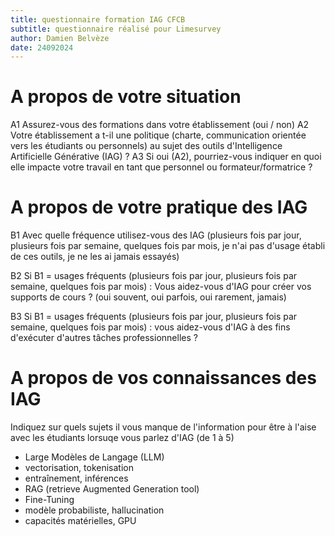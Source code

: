 ```yaml
---
title: questionnaire formation IAG CFCB 
subtitle: questionnaire réalisé pour Limesurvey
author: Damien Belvèze
date: 24092024
---
```


# A propos de votre situation

A1 Assurez-vous des formations dans votre établissement (oui / non)
A2 Votre établissement a t-il une politique (charte, communication orientée vers les étudiants ou personnels) au sujet des outils d'Intelligence Artificielle Générative (IAG) ? 
A3 Si oui (A2), pourriez-vous indiquer en quoi elle impacte votre travail en tant que personnel ou formateur/formatrice ? 

# A propos de votre pratique des IAG

B1 Avec quelle fréquence utilisez-vous des IAG (plusieurs fois par jour, plusieurs fois par semaine, quelques fois par mois, je n'ai pas d'usage établi de ces outils, je ne les ai jamais essayés)

B2 Si B1 = usages fréquents (plusieurs fois par jour, plusieurs fois par semaine, quelques fois par mois) : Vous aidez-vous d'IAG pour créer vos supports de cours ? (oui souvent, oui parfois, oui rarement, jamais)

B3 Si B1 = usages fréquents (plusieurs fois par jour, plusieurs fois par semaine, quelques fois par mois) : vous aidez-vous d'IAG à des fins d'exécuter d'autres tâches professionnelles ? 

# A propos de vos connaissances des IAG 

Indiquez sur quels sujets il vous manque de l'information pour être à l'aise avec les étudiants lorsuqe vous parlez d'IAG (de 1 à 5)

- Large Modèles de Langage (LLM)
- vectorisation, tokenisation
- entraînement, inférences
- RAG (retrieve Augmented Generation tool)
- Fine-Tuning 
- modèle probabiliste, hallucination
- capacités matérielles, GPU 



